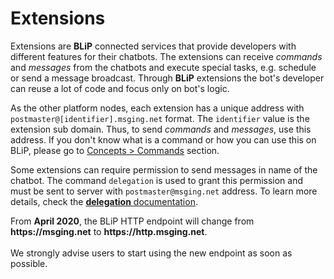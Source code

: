 # Extensions

Extensions are **BLiP** connected services that provide developers with different features for their chatbots. The extensions can receive *commands* and *messages* from the chatbots and execute special tasks, e.g. schedule or send a message broadcast. Through **BLiP** extensions the bot's developer can reuse a lot of code and focus only on bot's logic.

As the other platform nodes, each extension has a unique address with `postmaster@[identifier].msging.net` format. The `identifier` value is the extension sub domain. Thus, to send *commands* and *messages*, use this address. If you don't know what is a command or how you can use this on BLiP, please go to [Concepts > Commands](#commands) section.

Some extensions can require permission to send messages in name of the chatbot. The command `delegation` is used to grant this permission and must be sent to server with `postmaster@msging.net` address. To learn more details, check the [**delegation** documentation](./#/docs/extensions/delegation).

<aside class="notice">
From <b>April 2020</b>, the BLiP HTTP endpoint will change from <b>https://msging.net</b> to <b>https://http.msging.net</b>. <br><br>We strongly advise users to start using the new endpoint as soon as possible.
</aside>